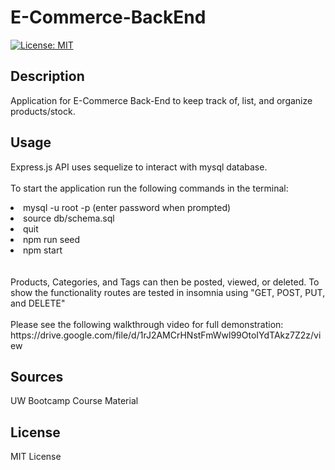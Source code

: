 # E-Commerce-BackEnd
[![License: MIT](https://img.shields.io/badge/License-MIT-blue.svg)](https://opensource.org/licenses/MIT)

## Description
Application for E-Commerce Back-End to keep track of, list, and organize products/stock.

## Usage
Express.js API uses sequelize to interact with mysql database. 
<br></br>
To start the application run the following commands in the terminal: 
<li>mysql -u root -p (enter password when prompted)</li>
<li>source db/schema.sql</li>
<li>quit</li>
<li>npm run seed</li>
<li>npm start</li>
<br></br>
Products, Categories, and Tags can then be posted, viewed, or deleted. To show the functionality routes are tested in insomnia using "GET, POST, PUT, and DELETE"
<br></br>
Please see the following walkthrough video for full demonstration: https://drive.google.com/file/d/1rJ2AMCrHNstFmWwl99OtoIYdTAkz7Z2z/view

## Sources
UW Bootcamp Course Material

## License
MIT License

